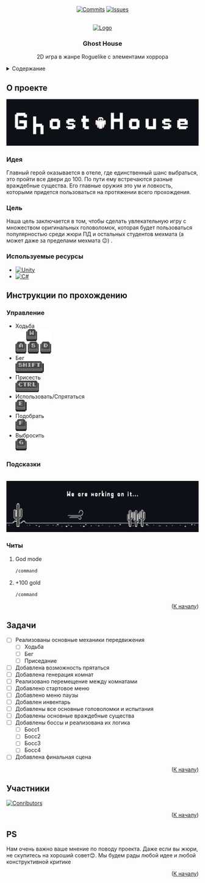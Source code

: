 <a id="readme-top"></a>

<div align="center">
  
[![Commits][commits-shield]][commits-url]
[![Issues][issues-shield]][issues-url]

</div>

<br />
<div align="center">
  <a href="https://github.com/lienkko/GhostHouse">
    <img src="Enchanted_Book.gif" alt="Logo" width="80" height="80">
  </a>

  <h3 align="center">Ghost House</h3>

  <p align="center">
    2D игра в жанре Roguelike с элементами хоррора
    <br />
  </p>
</div>



<!-- TABLE OF CONTENTS -->
<details>
  <summary>Содержание</summary>
  <ol>
    <li>
      <a href="#о-проекте">О проекте</a>
      <ul>
        <li><a href="#идея">Идея</a></li>
        <li><a href="#цель">Цель</a></li>
        <li><a href="#используемые-ресурсы">Используемые ресурсы</a></li>
      </ul>
    </li>
    <li>
      <a href="#инструкция-по-прохождению">Инструкция по прохождению</a>
      <ul>
        <li><a href="#управление">Управление</a></li>
        <li><a href="#подсказки">Подсказки</a></li>
        <li><a href="#читы">Читы</a></li>
      </ul>
    </li>
    <li><a href="#задачи">Задачи</a></li>
    <li><a href="#Участники">Участники</a></li>
  </ol>
</details>



<!-- ABOUT THE PROJECT -->
## О проекте

[![Logo Screen Shot][logo-screenshot]](https://github.com/lienkko/GhostHouse)
### Идея
Главный герой оказывается в отеле, где единственный шанс выбраться, это пройти все двери до 100. По пути ему встречаются разные враждебные существа. Его главные оружия это ум и ловкость, которыми придется пользоваться на протяжении всего прохождения.

### Цель
Наша цель заключается в том, чтобы сделать увлекательную игру с множеством оригинальных головоломок, которая будет пользоваться популярностью среди жюри ПД и остальных студентов мехмата (а может даже за пределами мехмата 😉) .

### Используемые ресурсы

* [![Unity][Unity]][unity-url]
* [![C#][CSharp]][csharp-url]

<!-- GuideMap -->
## Инструкции по прохождению

### Управление

* Ходьба
  <br />
  <a>
    <img src="WASD.png" alt="Walk" width="93" height="64">
  </a>
* Бег
  <br />
  <a>
    <img src="SHIFT.png" alt="Run" width="74" height="31">
  </a>
* Присесть
  <br />
  <a>
    <img src="CTRL.png" alt="Crouch" width="61" height="30">
  </a>
* Использовать/Спрятаться
  <br />
  <a>
    <img src="E.png" alt="UseHide" width="29" height="31">
  </a>
* Подобрать
  <br />
  <a>
    <img src="F.png" alt="Take" width="29" height="31">
  </a>
* Выбросить
  <br />
  <a>
    <img src="G.png" alt="Drop" width="29" height="31">
  </a>
  
### Подсказки
<br />
  <a>
    <img src="Desert2.png" alt="Desert" width="675" height="134">
  </a>


### Читы

1. God mode
   ```sh
   /command
   ```
2. +100 gold
   ```sh
   /command
   ```

<p align="right">(<a href="#readme-top">К началу</a>)</p>


<!-- ROADMAP -->
## Задачи

- [ ] Реализованы основные механики передвижения
    - [ ] Ходьба
    - [ ] Бег
    - [ ] Приседание
- [ ] Добавлена возможность прятаться
- [ ] Добавлена генерация комнат
- [ ] Реализовано перемещение между комнатами
- [ ] Добавлено стартовое меню
- [ ] Добавлено меню паузы
- [ ] Добавлен инвентарь
- [ ] Добавлены все основные головоломки и испытания
- [ ] Добавлены основные враждебные существа
- [ ] Добавлены боссы и реализована их логика
    - [ ] Босс1
    - [ ] Босс2
    - [ ] Босс3
    - [ ] Босс4
- [ ] Добавлена финальная сцена

<p align="right">(<a href="#readme-top">К началу</a>)</p>



<!-- CONTRIBUTORS -->
## Участники
[![Conributors][contibutors-logo]](https://github.com/lienkko/GhostHouse/graphs/contributors)

<p align="right">(<a href="#readme-top">К началу</a>)</p>

<!-- POST SCRIPTUM -->
## PS
Нам очень важно ваше мнение по поводу проекта. Даже если вы жюри, не скупитесь на хороший совет😊. Мы будем рады любой идее и любой конструктивной критике

<p align="right">(<a href="#readme-top">К началу</a>)</p>



<!-- MARKDOWN LINKS & IMAGES -->
[commits-shield]: https://img.shields.io/github/commit-activity/t/lienkko/GhostHouse.svg?style=for-the-badge
[commits-url]: https://github.com/lienkko/GhostHouse/commits
[issues-shield]: https://img.shields.io/github/issues/lienkko/GhostHouse.svg?style=for-the-badge
[issues-url]: https://github.com/lienkko/GhostHouse/issues
[logo-screenshot]: Logo4.png
[Unity]: https://img.shields.io/badge/Unity-000000?style=for-the-badge&logo=unity&logoSize=auto
[unity-url]: https://unity.com
[CSharp]: https://img.shields.io/badge/C%23-000000?style=for-the-badge&logo=dotnet&logoSize=auto
[csharp-url]: https://learn.microsoft.com/ru-ru/dotnet/csharp/
[desert-png]: Desert2.png
[contibutors-logo]: https://contrib.rocks/image?repo=lienkko/GhostHouse 
